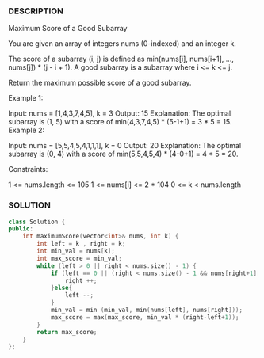 ### DESCRIPTION

Maximum Score of a Good Subarray

You are given an array of integers nums (0-indexed) and an integer k.

The score of a subarray (i, j) is defined as min(nums[i], nums[i+1], ..., nums[j]) * (j - i + 1). A good subarray is a subarray where i <= k <= j.

Return the maximum possible score of a good subarray.

 

Example 1:

Input: nums = [1,4,3,7,4,5], k = 3
Output: 15
Explanation: The optimal subarray is (1, 5) with a score of min(4,3,7,4,5) * (5-1+1) = 3 * 5 = 15. 
Example 2:

Input: nums = [5,5,4,5,4,1,1,1], k = 0
Output: 20
Explanation: The optimal subarray is (0, 4) with a score of min(5,5,4,5,4) * (4-0+1) = 4 * 5 = 20.
 

Constraints:

1 <= nums.length <= 105
1 <= nums[i] <= 2 * 104
0 <= k < nums.length

### SOLUTION

```c++
class Solution {
public:
    int maximumScore(vector<int>& nums, int k) {
        int left = k , right = k;
        int min_val = nums[k];
        int max_score = min_val;
        while (left > 0 || right < nums.size() - 1) {
            if (left == 0 || (right < nums.size() - 1 && nums[right+1] > nums[left-1])){
                right ++;
            }else{
                left --;
            }
            min_val = min (min_val, min(nums[left], nums[right]));
            max_score = max(max_score, min_val * (right-left+1));
        }
        return max_score;
    }
};
```

